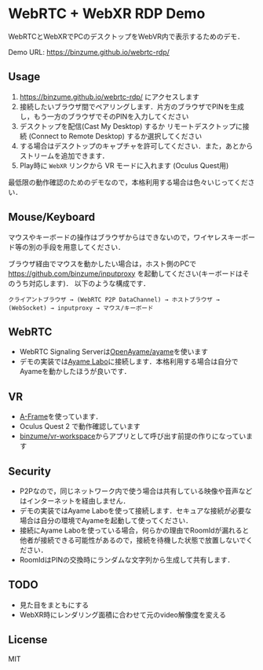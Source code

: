 # WebRTC + WebXR RDP Demo

WebRTCとWebXRでPCのデスクトップをWebVR内で表示するためのデモ．

Demo URL: https://binzume.github.io/webrtc-rdp/

## Usage

1. https://binzume.github.io/webrtc-rdp/ にアクセスします
2. 接続したいブラウザ間でペアリングします．片方のブラウザでPINを生成し，もう一方のブラウザでそのPINを入力してください
3. デスクトップを配信(Cast My Desktop) するか リモートデスクトップに接続 (Connect to Remote Desktop) するか選択してください
4. する場合はデスクトップのキャプチャを許可してください．また，あとからストリームを追加できます．
5. Play時に `WebXR` リンクから VR モードに入れます (Oculus Quest用)

最低限の動作確認のためのデモなので，本格利用する場合は色々いじってください．

## Mouse/Keyboard

マウスやキーボードの操作はブラウザからはできないので，ワイヤレスキーボード等の別の手段を用意してください．

ブラウザ経由でマウスを動かしたい場合は，ホスト側のPCで https://github.com/binzume/inputproxy を起動してください(キーボードはそのうち対応します)．
以下のような構成です．

```
クライアントブラウザ → (WebRTC P2P DataChannel) → ホストブラウザ → (WebSocket) → inputproxy → マウス/キーボード
```

## WebRTC

- WebRTC Signaling Serverは[OpenAyame/ayame](https://github.com/OpenAyame/ayame)を使います
- デモの実装では[Ayame Labo](https://ayame-labo.shiguredo.jp/)に接続します．本格利用する場合は自分でAyameを動かしたほうが良いです．

## VR

- [A-Frame](https://aframe.io/)を使っています．
- Oculus Quest 2 で動作確認しています
- [binzume/vr-workspace](https://github.com/binzume/vr-workspace)からアプリとして呼び出す前提の作りになっています

## Security

- P2Pなので，同じネットワーク内で使う場合は共有している映像や音声などはインターネットを経由しません．
- デモの実装ではAyame Laboを使って接続します．セキュアな接続が必要な場合は自分の環境でAyameを起動して使ってください．
- 接続にAyame Laboを使っている場合，何らかの理由でRoomIdが漏れると他者が接続できる可能性があるので，接続を待機した状態で放置しないでください．
- RoomIdはPINの交換時にランダムな文字列から生成して共有します．

## TODO

- 見た目をまともにする
- WebXR時にレンダリング面積に合わせて元のvideo解像度を変える

## License

MIT
